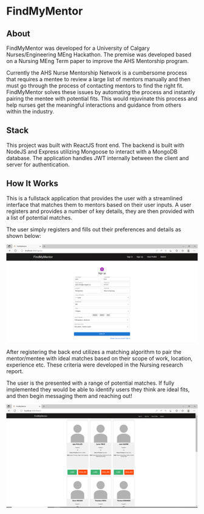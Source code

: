 # FindMyMentor
## About

FindMyMentor was developed for a University of Calgary Nurses/Engineering MEng Hackathon. The premise was developed based on a Nursing MEng Term paper to improve the AHS Mentorship program. 

Currently the AHS Nurse Mentorship Network is a cumbersome process that requires a mentee to review a large list of mentors manually and then must go through the process of contacting mentors to find the right fit. FindMyMentor solves these issues by automating the process and instantly pairing the mentee with potential fits. This would rejuvinate this process and help nurses get the meaningful interactions and guidance from others within the industry.

## Stack

This project was built with ReactJS front end. The backend is built with NodeJS and Express utilizing Mongoose to interact with a MongoDB database. 
The application handles JWT internally between the client and server for authentication. 

## How It Works

This is a fullstack application that provides the user with a streamlined interface that matches them to mentors based on their user inputs. A user registers and provides a number of key details, they are then provided with a list of potential matches. 

The user simply registers and fills out their preferences and details as shown below: 

![Sign Up Page](screenshots/Sign_up_page.PNG)

After registering the back end utilizes a matching algorithm to pair the mentor/mentee with ideal matches based on their scope of work, location, experience etc. These criteria were developed in the Nursing research report. 

The user is the presented with a range of potential matches. If fully implemented they would be able to identify users they think are ideal fits, and then begin messaging them and reaching out!

![Matches Page](screenshots/Matches_Page.PNG)
